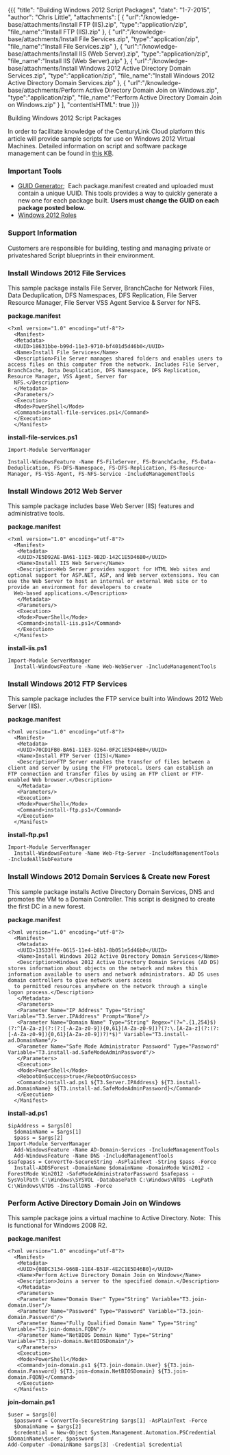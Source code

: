 {{{
  "title": "Building Windows 2012 Script Packages",
  "date": "1-7-2015",
  "author": "Chris Little",
  "attachments": [
    {
      "url":"/knowledge-base/attachments/Install FTP (IIS).zip",
      "type":"application/zip",
      "file_name":"Install FTP (IIS).zip"
    },
    {
      "url":"/knowledge-base/attachments/Install File Services.zip",
      "type":"application/zip",
      "file_name":"Install File Services.zip"
    },
    {
      "url":"/knowledge-base/attachments/Install IIS (Web Server).zip",
      "type":"application/zip",
      "file_name":"Install IIS (Web Server).zip"
    },
    {
      "url":"/knowledge-base/attachments/Install Windows 2012 Active Directory Domain Services.zip",
      "type":"application/zip",
      "file_name":"Install Windows 2012 Active Directory Domain Services.zip"
    },
    {
      "url":"/knowledge-base/attachments/Perform Active Directory Domain Join on Windows.zip",
      "type":"application/zip",
      "file_name":"Perform Active Directory Domain Join on Windows.zip"
    }
  ],
  "contentIsHTML": true
}}}

Building Windows 2012 Script Packages
<p>In order to facilitate knowledge of the CenturyLink Cloud platform this article will provide sample scripts for use on Windows 2012 Virtual Machines. Detailed information on script and software package management can be found in <a href="https://t3n.zendesk.com/entries/20348448-Blueprints-Script-and-Software-Package-Management"
  target="_blank">this KB</a>. </p>
<h3>Important Tools</h3>
<ul>
  <li><a href="http://www.somacon.com/p113.php" target="_blank">GUID Generator</a>; &nbsp;Each package.manifest created and uploaded must contain a unique UUID. This tools provides a way to quickly generate a new one for each package built. <strong>Users must change the GUID on each package posted below</strong>.</li>
  <li><a href="http://geekswithblogs.net/Wchrabaszcz/archive/2013/09/04/how-to-install-windows-server-features-using-powershell--server.aspx" target="_blank">Windows 2012 Roles</a>&nbsp;</li>
</ul>
<h3>Support Information</h3>
<p>Customers are responsible for building, testing and managing private or privateshared Script blueprints in their environment. </p>
<h3>Install Windows 2012 File Services</h3>
<p>This sample package installs&nbsp;File Server, BranchCache for Network Files, Data Deduplication, DFS Namespaces, DFS Replication, File Server Resource Manager, File Server VSS Agent Service &amp; Server for NFS.</p>
<p><strong>package.manifest</strong></p>
<code><pre>&lt;?xml version="1.0" encoding="utf-8"?&gt;
  &lt;Manifest&gt;
  &lt;Metadata&gt;
  &lt;UUID&gt;18631bbe-b99d-11e3-9710-bf401d5d46b0&lt;/UUID&gt;
  &lt;Name&gt;Install File Services&lt;/Name&gt;
  &lt;Description&gt;File Server manages shared folders and enables users to access files on this computer from the network. Includes File Server, BranchCache, Data Deuplication, DFS Namespace, DFS Replication, Resource Manager, VSS Agent, Server for
  NFS.&lt;/Description&gt;
  &lt;/Metadata&gt;
  &lt;Parameters/&gt;
  &lt;Execution&gt;
  &lt;Mode&gt;PowerShell&lt;/Mode&gt;
  &lt;Command&gt;install-file-services.ps1&lt;/Command&gt;
  &lt;/Execution&gt;
  &lt;/Manifest&gt;
</code></pre>
<p><strong>install-file-services.ps1</strong>
</p>
<code><pre>Import-Module ServerManager
  <br />Install-WindowsFeature -Name FS-FileServer, FS-BranchCache, FS-Data-Deduplication, FS-DFS-Namespace, FS-DFS-Replication, FS-Resource-Manager, FS-VSS-Agent, FS-NFS-Service -IncludeManagementTools
</code></pre>
<h3>Install Windows 2012 Web Server</h3>
<p>This sample package includes base Web Server (IIS) features and administrative tools. </p>
<p><strong>package.manifest</strong>
</p>
<code><pre>&lt;?xml version="1.0" encoding="utf-8"?&gt;
  &lt;Manifest&gt;
   &lt;Metadata&gt;
   &lt;UUID&gt;7E5D92AE-BA61-11E3-9B2D-142C1E5D46B0&lt;/UUID&gt;
   &lt;Name&gt;Install IIS Web Server&lt;/Name&gt;
   &lt;Description&gt;Web Server provides support for HTML Web sites and optional support for ASP.NET, ASP, and Web server extensions. You can use the Web Server to host an internal or external Web site or to provide an environment for developers to create
  Web-based applications.&lt;/Description&gt;
   &lt;/Metadata&gt;
   &lt;Parameters/&gt;
   &lt;Execution&gt;
   &lt;Mode&gt;PowerShell&lt;/Mode&gt;
   &lt;Command&gt;install-iis.ps1&lt;/Command&gt;
   &lt;/Execution&gt;
  &lt;/Manifest&gt;</code></pre>
<p><strong>install-iis.ps1</strong>
</p>
<code><pre>Import-Module ServerManager
  Install-WindowsFeature -Name Web-WebServer -IncludeManagementTools</code></pre>
<h3>Install Windows 2012 FTP Services</h3>
<p>This sample package includes the FTP service built into Windows 2012 Web Server (IIS).</p>
<p><strong>package.manifest</strong>
</p>
<code><pre>&lt;?xml version="1.0" encoding="utf-8"?&gt;
  &lt;Manifest&gt;
   &lt;Metadata&gt;
   &lt;UUID&gt;70CD1FB0-BA61-11E3-9264-0F2C1E5D46B0&lt;/UUID&gt;
   &lt;Name&gt;Install FTP Server (IIS)&lt;/Name&gt;
   &lt;Description&gt;FTP Server enables the transfer of files between a client and server by using the FTP protocol. Users can establish an FTP connection and transfer files by using an FTP client or FTP-enabled Web browser.&lt;/Description&gt;
   &lt;/Metadata&gt;
   &lt;Parameters/&gt;
   &lt;Execution&gt;
   &lt;Mode&gt;PowerShell&lt;/Mode&gt;
   &lt;Command&gt;install-ftp.ps1&lt;/Command&gt;
   &lt;/Execution&gt;
  &lt;/Manifest&gt;</code></pre>
<p><strong>install-ftp.ps1</strong>
</p>
<code><pre>Import-Module ServerManager
  Install-WindowsFeature -Name Web-Ftp-Server -IncludeManagementTools -IncludeAllSubFeature</code></pre>
<h3>Install Windows 2012 Domain Services &amp; Create new Forest</h3>
<p>This sample package installs&nbsp;Active Directory Domain Services, DNS and promotes the VM to a Domain Controller. This script is designed to create the first DC in a new forest. </p>
<p><strong>package.manifest</strong>
</p>
<code><pre>&lt;?xml version="1.0" encoding="utf-8"?&gt;
  &lt;Manifest&gt;
   &lt;Metadata&gt;
   &lt;UUID&gt;13533ffe-0615-11e4-b8b1-8b051e5d46b0&lt;/UUID&gt;
   &lt;Name&gt;Install Windows 2012 Active Directory Domain Services&lt;/Name&gt;
   &lt;Description&gt;Windows 2012 Active Directory Domain Services (AD DS) stores information about objects on the network and makes this information available to users and network administrators. AD DS uses domain controllers to give network users access
  to permitted resources anywhere on the network through a single logon process.&lt;/Description&gt;
   &lt;/Metadata&gt;
   &lt;Parameters&gt;
   &lt;Parameter Name="IP Address" Type="String" Variable="T3.Server.IPAddress" Prompt="None"/&gt;
   &lt;Parameter Name="Domain Name" Type="String" Regex="(?=^.{1,254}$)(?:^[A-Za-z](?:(?:[-A-Za-z0-9]){0,61}[A-Za-z0-9])?(?:\.[A-Za-z](?:(?:[-A-Za-z0-9]){0,61}[A-Za-z0-9])?)*$)" Variable="T3.install-ad.DomainName"/&gt;
   &lt;Parameter Name="Safe Mode Administrator Password" Type="Password" Variable="T3.install-ad.SafeModeAdminPassword"/&gt;
   &lt;/Parameters&gt;
   &lt;Execution&gt;
   &lt;Mode&gt;PowerShell&lt;/Mode&gt;
   &lt;RebootOnSuccess&gt;true&lt;/RebootOnSuccess&gt;
   &lt;Command&gt;install-ad.ps1 ${T3.Server.IPAddress} ${T3.install-ad.DomainName} ${T3.install-ad.SafeModeAdminPassword}&lt;/Command&gt;
   &lt;/Execution&gt;
  &lt;/Manifest&gt;</code></pre>
<p><strong>install-ad.ps1</strong>
</p>
<code><pre>$ipAddress = $args[0]
  $domainName = $args[1]
  $pass = $args[2]
Import-Module ServerManager
  Add-WindowsFeature -Name AD-Domain-Services -IncludeManagementTools
  Add-WindowsFeature -Name DNS -IncludeManagementTools
$safepass = ConvertTo-SecureString -AsPlainText -String $pass -Force
  Install-ADDSForest -DomainName $domainName -DomainMode Win2012 -ForestMode Win2012 -SafeModeAdministratorPassword $safepass -SysVolPath C:\Windows\SYSVOL -DatabasePath C:\Windows\NTDS -LogPath C:\Windows\NTDS -InstallDNS -Force</code></pre>
<h3>Perform Active Directory Domain Join on Windows</h3>
<p>This sample package joins a virtual machine to Active Directory. Note: &nbsp;This is functional for Windows 2008 R2.</p>
<p><strong>package.manifest</strong>
</p>
<code><pre>&lt;?xml version="1.0" encoding="utf-8"?&gt;
  &lt;Manifest&gt;
   &lt;Metadata&gt;
   &lt;UUID&gt;{08DC3134-966B-11E4-B51F-4E2C1E5D46B0}&lt;/UUID&gt;
   &lt;Name&gt;Perform Active Directory Domain Join on Windows&lt;/Name&gt;
   &lt;Description&gt;Joins a server to the specified domain.&lt;/Description&gt;
   &lt;/Metadata&gt;
   &lt;Parameters&gt;
   &lt;Parameter Name="Domain User" Type="String" Variable="T3.join-domain.User"/&gt;
   &lt;Parameter Name="Password" Type="Password" Variable="T3.join-domain.Password"/&gt;
   &lt;Parameter Name="Fully Qualified Domain Name" Type="String" Variable="T3.join-domain.FQDN"/&gt;
   &lt;Parameter Name="NetBIOS Domain Name" Type="String" Variable="T3.join-domain.NetBIOSDomain"/&gt;
   &lt;/Parameters&gt;
   &lt;Execution&gt;
   &lt;Mode&gt;PowerShell&lt;/Mode&gt;
   &lt;Command&gt;join-domain.ps1 ${T3.join-domain.User} ${T3.join-domain.Password} ${T3.join-domain.NetBIOSDomain} ${T3.join-domain.FQDN}&lt;/Command&gt;
   &lt;/Execution&gt;
  &lt;/Manifest&gt;</code></pre>
<p><strong>join-domain.ps1</strong>
</p>
<code><pre>$user = $args[0]
  $password = ConvertTo-SecureString $args[1] -AsPlainText -Force
  $DomainName = $args[2]
  $credential = New-Object System.Management.Automation.PSCredential $DomainName\$user, $password
Add-Computer -DomainName $args[3] -Credential $credential</code></pre>